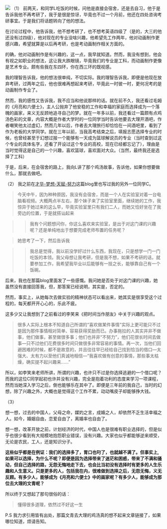 ![](http://hktkdy.qiniudn.com/_Half_Way_Home__by_Hemingway81.png)
（1）
前两天，和同学L吃饭的时候，问他是直接会宿舍，还是去自习，他于是告诉我他不再考研了，我于是很是惊讶，毕竟也不过一个月前，他还在四处咨询考研事宜。于是我们将话题转向了他的想法。

在讨论过程中，他告诉我，他不想考研了，也不想考英语四级了（是的，大三的他还没有过四级），他对现在的专业没啥兴趣，他希望先工作两年，他对动画制作更感兴趣，希望就算是以后再考研，也是考动画制作相关方面的。

的确，他对动画制作是有兴趣的，这一点，我早就知道。然而，我没有想到，他会有视之如职业的想法，这让我大跌眼镜，毕竟我们的专业是工科，而动画制作更像是艺术专业。颇有些我在东四环，你在西三环的既视感。

我的理智告诉我，他的想法很单纯，不切实际。我的理智告诉我，即便是他现在放弃考研，过两年之后，他也很难再想起来考研，毕竟此一时彼一时，更何况考的是动画制作专业了。

然而，我的感性又告诉我，我不应当和他说那样的话。就在前不久，我还看过毛姆的《月亮和六便士》，主人公抛弃了他安稳的工作和幸福的家庭而选择成为一个落魄的画家，来义无反顾地追寻自己的梦。就在一年多以前，我还看过一篇颇有点鸡汤色彩的文章，内容大概是作者大学时的一位同学当时告诉他要去大理开酒吧，作者嘲笑他太过虚幻，然而几年以后，作者去大理旅行却恰恰在一间酒吧里，看到了作为老板的大学同学。就在三年以前，当我高考结束之后，填报志愿选择专业的时候，也曾经甚至于幻想过报一个能够有一天成为篮球解说员的专业（当时查到过这个专业的具体名字，还看了开设过这个专业的高校，现在已经都忘记了），理由是当时觉得这是自己的一个兴趣，喜欢篮球，喜欢面对大众。（当然，最终我还是选择了工科）

于是，后来，在会宿舍的路上，我向L讲了那个鸡汤故事，告诉他，如果你想要做什么，那就去做吧。



（2）
我之前在[才华-梦想-天赋-努力](http://hktkdy.com/2015/05/15/201505/0509/)这篇blog里也写过我的另外一位同学C。

>今天中午，因为种种原因，我没有会宿舍，而是一个人在实验室对着一台电脑看视频。大概两点半左右，那个妹子来了实验室里面，继续她的工作，我惊异于她过来的这么早，毕竟实验室里只有我们二人，而她又恰好坐在了我旁边的位置，于是就搭讪起来

  > > 我有个问题想问你，你这么喜欢来实验室，是出于对这门课的兴趣呢？还是单纯地出于想要完成老师布置的任务呢？

>她思考了一下，然后告诉我

  >> 我总是觉得，我以前没学好过什么东西，我现在，只是想学一门一门吃饭的本领。我父母想让我考研，但是我不想，如果不考研的话，就要参加工作，我希望我毕业以后能够有一技之长，能够靠自己有一个饭碗。

后来，我也在那篇blog里面发了一些感慨。我问她是否处于对这门课的兴趣，她虽然没有直接回答我，但，那答案已经说明，其实是，否定的。

然而，事实上，从她每次去做实验的精神状态可以看出来，她其实是很享受这个过程的，每天都开开心心的，乐此不疲。

这多少又让我想到了之前看过的李笑来《把时间当作朋友》中关于兴趣的观点。


>很多人实际上根本不知道自己所谓的“喜欢做某件事情”实际上更可能只不过是因为那件事情相对简单、容易获得奖励而已。办事拖拉的人其实并非不做事，他们做事，甚至做很多事；他们也并非“不努力”，他们花很长时间去做事—只不过他们花费很多时间只做很多非常容易的事情。再一次，当他们回避困难的时候，都不是故意的，并且往往早已经给自己找到恰当的借口—太强大、太有力以至他们真诚地相信—“我喜欢做有创意的事情，那些事太枯燥，确实提不起兴趣来……”


所以，如李笑来老师所讲，所谓的兴趣，也许只不过是你选择逃避的一个借口呢？而我的这位C同学起初也许并没有兴趣，完全是抱着功利的态度来学习一项课程，然而当她深入学习之后，倒也能够乐在其中了。即便是三年前的我自己，当时的幻想，除了兴趣之外，大概也是觉得这个工作不累，动动嘴皮子却能够挣大钱。

（3）

想一想，过去的中国人，父母之命，媒妁之言，成婚之人，却依然不乏生活幸福之人。如今，婚姻自由，恋爱自由了，离婚率也自由了。

想一想，改革开放之前，计划经济的时代，中国人也是很难有职业选择的，但是似乎也很少看到有大规模地抱怨职业错误，没有兴趣。大家也似乎都能够逆来顺受，无论是农民，工人，还是知识分子。

**这些似乎都是在例证：我们的选择多了，胃口也叼了，也就越不满了。但事实上,如果可以选择，为什么不呢？即便是因为选择带来了迷茫和困惑，带来了不满和骚动，但自己选择的路，无怨无悔地走下去，也会比当初没有选择时有更多的人生乐趣和人生意义。只是更多的人，包括我在内，很难做到选择之后，无怨无悔，义无反顾。有多少人，能够成为《月亮和六便士》中的画家呢？有多少人，能够成为那位去大理的文青呢？**

所以终于又想起了那句很俗的话：
> 懂得很多道理，依然过不好这一生

P.S 我力求引用皆有出处，那篇文青去大理的鸡汤真的想不起来文章链接了，如果哪位知道，烦请告知。










